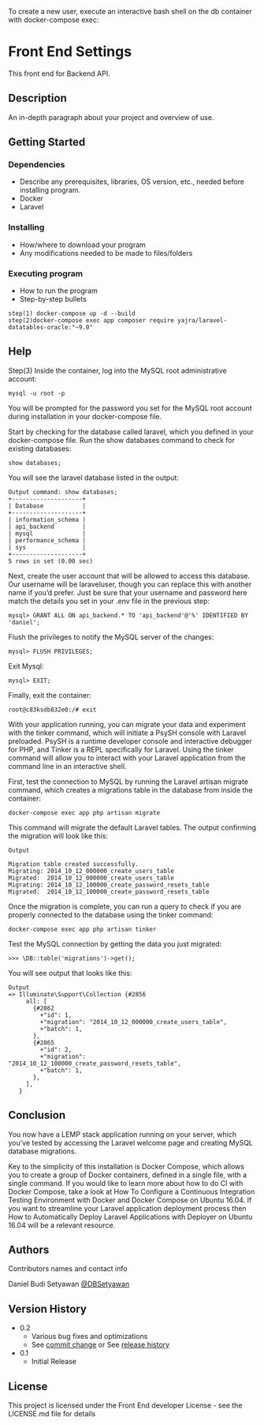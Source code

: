 To create a new user, execute an interactive bash shell on the db container with docker-compose exec:

# Front End Settings

This front end for Backend API.

## Description

An in-depth paragraph about your project and overview of use.

## Getting Started

### Dependencies

* Describe any prerequisites, libraries, OS version, etc., needed before installing program.
* Docker
* Laravel

### Installing

* How/where to download your program
* Any modifications needed to be made to files/folders

### Executing program

* How to run the program
* Step-by-step bullets
```
step(1) docker-compose up -d --build
step(2)docker-compose exec app composer require yajra/laravel-datatables-oracle:"~9.0"
```

## Help

Step(3) Inside the container, log into the MySQL root administrative account:
```
mysql -u root -p
```

You will be prompted for the password you set for the MySQL root account during installation in your docker-compose file.

Start by checking for the database called laravel, which you defined in your docker-compose file. Run the show databases command to check for existing databases:
```
show databases;
```

You will see the laravel database listed in the output:
```
Output command: show databases;
+--------------------+
| Database           |
+--------------------+
| information_schema |
| api_backend        |
| mysql              |
| performance_schema |
| sys                |
+--------------------+
5 rows in set (0.00 sec)
```

Next, create the user account that will be allowed to access this database. Our username will be laraveluser, though you can replace this with another name if you’d prefer. Just be sure that your username and password here match the details you set in your .env file in the previous step:
```
mysql> GRANT ALL ON api_backend.* TO 'api_backend'@'%' IDENTIFIED BY 'daniel';
```

Flush the privileges to notify the MySQL server of the changes:
```
mysql> FLUSH PRIVILEGES;
```

Exit Mysql:
```
mysql> EXIT;
```

Finally, exit the container:
```
root@c83ksdb832e0:/# exit
```

With your application running, you can migrate your data and experiment with the tinker command, which will initiate a PsySH console with Laravel preloaded. PsySH is a runtime developer console and interactive debugger for PHP, and Tinker is a REPL specifically for Laravel. Using the tinker command will allow you to interact with your Laravel application from the command line in an interactive shell.

First, test the connection to MySQL by running the Laravel artisan migrate command, which creates a migrations table in the database from inside the container:

```
docker-compose exec app php artisan migrate
```

This command will migrate the default Laravel tables. The output confirming the migration will look like this:
```
Output

Migration table created successfully.
Migrating: 2014_10_12_000000_create_users_table
Migrated:  2014_10_12_000000_create_users_table
Migrating: 2014_10_12_100000_create_password_resets_table
Migrated:  2014_10_12_100000_create_password_resets_table
```

Once the migration is complete, you can run a query to check if you are properly connected to the database using the tinker command:

```
docker-compose exec app php artisan tinker
```

Test the MySQL connection by getting the data you just migrated:
```
>>> \DB::table('migrations')->get();
```

You will see output that looks like this:
```
Output
=> Illuminate\Support\Collection {#2856
     all: [
       {#2862
         +"id": 1,
         +"migration": "2014_10_12_000000_create_users_table",
         +"batch": 1,
       },
       {#2865
         +"id": 2,
         +"migration": "2014_10_12_100000_create_password_resets_table",
         +"batch": 1,
       },
     ],
   }
```

## Conclusion
You now have a LEMP stack application running on your server, which you’ve tested by accessing the Laravel welcome page and creating MySQL database migrations.

Key to the simplicity of this installation is Docker Compose, which allows you to create a group of Docker containers, defined in a single file, with a single command. If you would like to learn more about how to do CI with Docker Compose, take a look at How To Configure a Continuous Integration Testing Environment with Docker and Docker Compose on Ubuntu 16.04. If you want to streamline your Laravel application deployment process then How to Automatically Deploy Laravel Applications with Deployer on Ubuntu 16.04 will be a relevant resource.

## Authors

Contributors names and contact info

Daniel Budi Setyawan 
[@DBSetyawan](https://github.com/DBSetyawan)

## Version History

* 0.2
    * Various bug fixes and optimizations
    * See [commit change]() or See [release history]()
* 0.1
    * Initial Release

## License

This project is licensed under the Front End developer License - see the LICENSE.md file for details